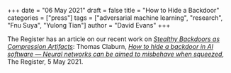 +++
date = "06 May 2021"
draft = false
title = "How to Hide a Backdoor"
categories = ["press"]
tags = ["adversarial machine learning", "research", "Fnu Suya", "Yulong Tian"]
author = "David Evans"
+++

The Register has an article on our recent work on [_Stealthy Backdoors as Compression Artifacts_](https://arxiv.org/abs/2104.15129): 
Thomas Claburn, [_How to hide a backdoor in AI software &mdash; Neural networks can be aimed to misbehave when squeezed_](https://www.theregister.com/AMP/2021/05/05/ai_backdoors/), The Register, 5 May 2021.





